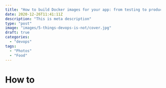 ```yaml
---
title: "How to build Docker images for your app: from testing to production"
date: 2020-12-26T11:41:11Z
description: "This is meta description"
type: "post"
image: "images/5-things-devops-is-not/cover.jpg"
draft: true
categories: 
  - "devops"
tags:
  - "Photos"
  - "Food"
---
```


# How to 
